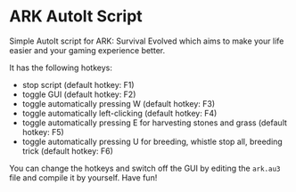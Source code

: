 # ARK AutoIt Script
Simple AutoIt script for ARK: Survival Evolved which aims to make your life easier and your gaming experience better.

It has the following hotkeys:
* stop script (default hotkey: F1)
* toggle GUI (default hotkey: F2)
* toggle automatically pressing W (default hotkey: F3)
* toggle automatically left-clicking (default hotkey: F4)
* toggle automatically pressing E for harvesting stones and grass (default hotkey: F5)
* toggle automatically pressing U for breeding, whistle stop all, breeding trick (default hotkey: F6)

You can change the hotkeys and switch off the GUI by editing the `ark.au3` file and compile it by yourself. Have fun!
